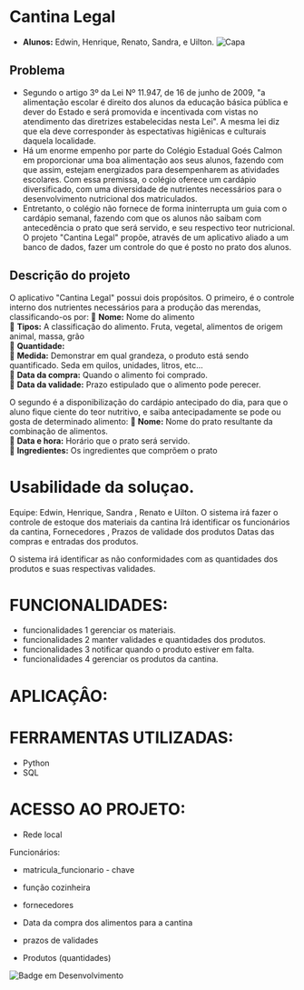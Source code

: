 # Cantina Legal
* **Alunos:** Edwin, Henrique, Renato, Sandra, e Uilton.
![Capa](https://upload.wikimedia.org/wikipedia/commons/c/c7/School_lunch.jpg)

## Problema
* Segundo o artigo 3º da Lei Nº 11.947, de 16 de junho de 2009, "a alimentação escolar é direito dos alunos da educação básica pública e dever do Estado e será promovida e incentivada com vistas no atendimento das diretrizes estabelecidas nesta Lei". A mesma lei diz que ela deve corresponder às espectativas higiênicas e culturais daquela localidade.
* Há um enorme empenho por parte do Colégio Estadual Goés Calmon em proporcionar uma boa alimentação aos seus alunos, fazendo com que assim, estejam energizados para desempenharem as atividades escolares. Com essa premissa, o colégio oferece um cardápio diversificado, com uma diversidade de nutrientes necessários para o desenvolvimento nutricional dos matriculados.
* Entretanto, o colégio não fornece de forma ininterrupta um guia com o cardápio semanal, fazendo com que os alunos não saibam com antecedência o prato que será servido, e seu respectivo teor nutricional. O projeto "Cantina Legal" propõe, através de um aplicativo aliado a um banco de dados, fazer um controle do que é posto no prato dos alunos.



## Descrição do projeto
O aplicativo "Cantina Legal" possui dois propósitos. O primeiro, é o controle interno dos nutrientes necessários para a produção das merendas, classificando-os por:
:apple: **Nome:** Nome do alimento<br>
:broccoli:	**Tipos:** A classificação do alimento. Fruta, vegetal, alimentos de origem animal, massa, grão<br>
:rice: **Quantidade:**<br>
:pear: **Medida:** Demonstrar em qual grandeza, o produto está sendo quantificado. Seda em quilos, unidades, litros, etc...<br>
:carrot:	**Data da compra:** Quando o alimento foi comprado.<br>
:stew: **Data da validade:** Prazo estipulado que o alimento pode perecer.

O segundo é a disponibilização do cardápio antecipado do dia, para que o aluno fique ciente do teor nutritivo, e saiba antecipadamente se pode ou gosta de determinado alimento:
:apple: **Nome:** Nome do prato resultante da combinação de alimentos.<br>
:broccoli:	**Data e hora:** Horário que o prato será servido.<br>
:rice: **Ingredientes:** Os ingredientes que comprõem o prato<br>


# Usabilidade da soluçao.
Equipe: Edwin, Henrique, Sandra , Renato e Uilton.
O sistema irá fazer o controle de estoque dos materiais da cantina
Irá identificar os funcionários da cantina, Fornecedores , Prazos de validade dos produtos 
Datas das compras e entradas dos produtos.

O sistema irá identificar as não conformidades com as quantidades dos produtos e suas respectivas validades.

# FUNCIONALIDADES:
* funcionalidades 1 gerenciar os materiais. 
* funcionalidades 2 manter validades e quantidades dos produtos.
* funcionalidades 3 notificar quando o produto estiver em falta.
* funcionalidades 4 gerenciar os  produtos da cantina.

# APLICAÇÂO:

# FERRAMENTAS UTILIZADAS:
* Python
* SQL

# ACESSO AO PROJETO:
* Rede local


Funcionários:
* matricula_funcionario - chave
* função  cozinheira


* fornecedores

* Data da compra dos alimentos para a cantina
* prazos de validades

* Produtos (quantidades)

![Badge em Desenvolvimento](http://img.shields.io/static/v1?label=STATUS&message=EM%20DESENVOLVIMENTO&color=GREEN&style=for-the-badge)

